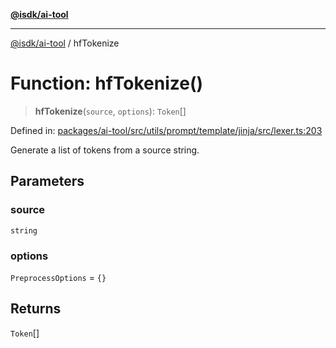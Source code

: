 [**@isdk/ai-tool**](../README.md)

***

[@isdk/ai-tool](../globals.md) / hfTokenize

# Function: hfTokenize()

> **hfTokenize**(`source`, `options`): `Token`[]

Defined in: [packages/ai-tool/src/utils/prompt/template/jinja/src/lexer.ts:203](https://github.com/isdk/ai-tool.js/blob/6a89194ac34437a1bc58f7ec590cd22976939ca6/src/utils/prompt/template/jinja/src/lexer.ts#L203)

Generate a list of tokens from a source string.

## Parameters

### source

`string`

### options

`PreprocessOptions` = `{}`

## Returns

`Token`[]
